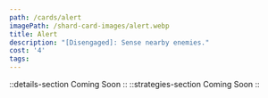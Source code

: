 ```yaml
---
path: /cards/alert
imagePath: /shard-card-images/alert.webp
title: Alert
description: "[Disengaged]: Sense nearby enemies."
cost: '4'
tags:
---
```

::details-section
Coming Soon
::
::strategies-section
Coming Soon
::